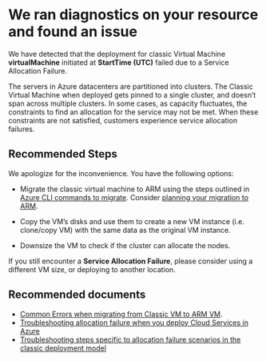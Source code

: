 <properties
	pageTitle="Service Allocation Failure RCA"
	description="Deployment Failure due to capacity of Pinned Cloud Service cluster"
	infoBubbleText="Found recent deployment failure. See details on the right."
	service="Microsoft.ClassicCompute"
	resource="virtualMachines"
	authors="ZihanZhang"
	ms.author="zihzhan"
	displayOrder=""
  articleId="cloudservices-deploymentfailure-serviceAllocationFailure"
	diagnosticScenario="DeploymentFailure,"
	selfHelpType="rca"
	supportTopicIds=""
	resourceTags=""
	productPesIds="13185"
	cloudEnvironments="public"
/>
# We ran diagnostics on your resource and found an issue

<!--issueDescription-->
We have detected that the deployment for classic Virtual Machine **<!--$ResourceName-->virtualMachine<!--/$ResourceName-->** initiated at **<!--$StartTime-->StartTime<!--/$StartTime--> (UTC)** failed due to a Service Allocation Failure.
<!--/issueDescription-->

The servers in Azure datacenters are partitioned into clusters. The Classic Virtual Machine when deployed gets pinned to a single cluster, and doesn’t span across multiple clusters. In some cases, as capacity fluctuates, the constraints to find an allocation for the service may not be met. When these constraints are not satisfied, customers experience service allocation failures.
## **Recommended Steps**

We apologize for the inconvenience. You have the following options:  

  * Migrate the classic virtual machine to ARM using the steps outlined in [Azure CLI commands to migrate](https://docs.microsoft.com/azure/virtual-machines/linux/migration-classic-resource-manager-cli#step-1-prepare-for-migration). Consider [planning your migration to ARM](https://docs.microsoft.com/azure/virtual-machines/linux/migration-classic-resource-manager-plan#plan).    

  * Copy the VM’s disks and use them to create a new VM instance (i.e. clone/copy VM) with the same data as the original VM instance.
    
  * Downsize the VM to check if the cluster can allocate the nodes.

If you still encounter a **Service Allocation Failure**, please consider using a different VM size, or deploying to another location.

## **Recommended documents**
* [Common Errors when migrating from Classic VM to ARM VM](https://docs.microsoft.com/azure/virtual-machines/windows/migration-classic-resource-manager-errors).
* [Troubleshooting allocation failure when you deploy Cloud Services in Azure](https://docs.microsoft.com/azure/cloud-services/cloud-services-allocation-failures#solutions)
* [Troubleshooting steps specific to allocation failure scenarios in the classic deployment model](https://docs.microsoft.com/azure/virtual-machines/troubleshooting/allocation-failure-classic#resize-a-vm-or-add-vms-or-role-instances-to-an-existing-cloud-service)
